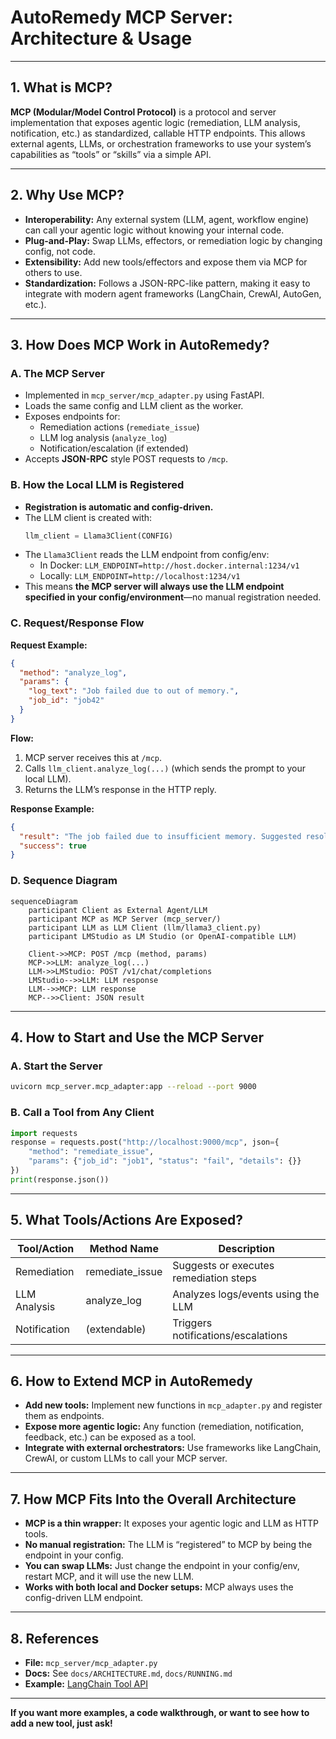 # AutoRemedy MCP Server: Architecture & Usage

---

## 1. What is MCP?

**MCP (Modular/Model Control Protocol)** is a protocol and server implementation that exposes agentic logic (remediation, LLM analysis, notification, etc.) as standardized, callable HTTP endpoints. This allows external agents, LLMs, or orchestration frameworks to use your system’s capabilities as “tools” or “skills” via a simple API.

---

## 2. Why Use MCP?

- **Interoperability:** Any external system (LLM, agent, workflow engine) can call your agentic logic without knowing your internal code.
- **Plug-and-Play:** Swap LLMs, effectors, or remediation logic by changing config, not code.
- **Extensibility:** Add new tools/effectors and expose them via MCP for others to use.
- **Standardization:** Follows a JSON-RPC-like pattern, making it easy to integrate with modern agent frameworks (LangChain, CrewAI, AutoGen, etc.).

---

## 3. How Does MCP Work in AutoRemedy?

### A. The MCP Server

- Implemented in `mcp_server/mcp_adapter.py` using FastAPI.
- Loads the same config and LLM client as the worker.
- Exposes endpoints for:
  - Remediation actions (`remediate_issue`)
  - LLM log analysis (`analyze_log`)
  - Notification/escalation (if extended)
- Accepts **JSON-RPC** style POST requests to `/mcp`.

### B. How the Local LLM is Registered

- **Registration is automatic and config-driven.**
- The LLM client is created with:
  ```python
  llm_client = Llama3Client(CONFIG)
  ```
- The `Llama3Client` reads the LLM endpoint from config/env:
  - In Docker: `LLM_ENDPOINT=http://host.docker.internal:1234/v1`
  - Locally: `LLM_ENDPOINT=http://localhost:1234/v1`
- This means **the MCP server will always use the LLM endpoint specified in your config/environment**—no manual registration needed.

### C. Request/Response Flow

**Request Example:**
```json
{
  "method": "analyze_log",
  "params": {
    "log_text": "Job failed due to out of memory.",
    "job_id": "job42"
  }
}
```

**Flow:**
1. MCP server receives this at `/mcp`.
2. Calls `llm_client.analyze_log(...)` (which sends the prompt to your local LLM).
3. Returns the LLM’s response in the HTTP reply.

**Response Example:**
```json
{
  "result": "The job failed due to insufficient memory. Suggested resolution: increase available memory or optimize the job's memory usage.",
  "success": true
}
```

### D. Sequence Diagram

```mermaid
sequenceDiagram
    participant Client as External Agent/LLM
    participant MCP as MCP Server (mcp_server/)
    participant LLM as LLM Client (llm/llama3_client.py)
    participant LMStudio as LM Studio (or OpenAI-compatible LLM)

    Client->>MCP: POST /mcp (method, params)
    MCP->>LLM: analyze_log(...)
    LLM->>LMStudio: POST /v1/chat/completions
    LMStudio-->>LLM: LLM response
    LLM-->>MCP: LLM response
    MCP-->>Client: JSON result
```

---

## 4. How to Start and Use the MCP Server

### A. Start the Server
```bash
uvicorn mcp_server.mcp_adapter:app --reload --port 9000
```

### B. Call a Tool from Any Client
```python
import requests
response = requests.post("http://localhost:9000/mcp", json={
    "method": "remediate_issue",
    "params": {"job_id": "job1", "status": "fail", "details": {}}
})
print(response.json())
```

---

## 5. What Tools/Actions Are Exposed?

| Tool/Action      | Method Name        | Description                                 |
|------------------|-------------------|---------------------------------------------|
| Remediation      | remediate_issue   | Suggests or executes remediation steps      |
| LLM Analysis     | analyze_log       | Analyzes logs/events using the LLM          |
| Notification     | (extendable)      | Triggers notifications/escalations          |

---

## 6. How to Extend MCP in AutoRemedy

- **Add new tools:** Implement new functions in `mcp_adapter.py` and register them as endpoints.
- **Expose more agentic logic:** Any function (remediation, notification, feedback, etc.) can be exposed as a tool.
- **Integrate with external orchestrators:** Use frameworks like LangChain, CrewAI, or custom LLMs to call your MCP server.

---

## 7. How MCP Fits Into the Overall Architecture

- **MCP is a thin wrapper:** It exposes your agentic logic and LLM as HTTP tools.
- **No manual registration:** The LLM is “registered” to MCP by being the endpoint in your config.
- **You can swap LLMs:** Just change the endpoint in your config/env, restart MCP, and it will use the new LLM.
- **Works with both local and Docker setups:** MCP always uses the config-driven LLM endpoint.

---

## 8. References

- **File:** `mcp_server/mcp_adapter.py`
- **Docs:** See `docs/ARCHITECTURE.md`, `docs/RUNNING.md`
- **Example:** [LangChain Tool API](https://python.langchain.com/docs/modules/agents/tools/custom_tools/)

---

**If you want more examples, a code walkthrough, or want to see how to add a new tool, just ask!** 